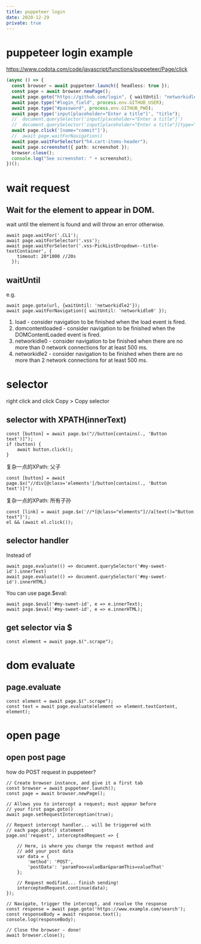```yaml
---
title: puppeteer login
date: 2020-12-29
private: true
---
```


# puppeteer login example

https://www.codota.com/code/javascript/functions/puppeteer/Page/click

```ts
(async () => {
  const browser = await puppeteer.launch({ headless: true });
  const page = await browser.newPage();
  await page.goto("https://github.com/login", { waitUntil: "networkidle2" });
  await page.type("#login_field", process.env.GITHUB_USER);
  await page.type("#password", process.env.GITHUB_PWD);
  await page.type('input[placeholder="Enter a title"]', "title");
  //  document.querySelector('input[placeholder="Enter a title"]')
  //  document.querySelector('input[placeholder="Enter a title"][type="text"]')
  await page.click('[name="commit"]');
  //  await page.waitForNavigation()
  await page.waitForSelector("h4.cart-items-header");
  await page.screenshot({ path: screenshot });
  browser.close();
  console.log("See screenshot: " + screenshot);
})();
```

# wait request

## Wait for the element to appear in DOM.

wait until the element is found and will throw an error otherwise.

    await page.waitFor('.CL1');
    await page.waitForSelector('.vss');
    await page.waitForSelector('.vss-PickListDropdown--title-textContainer', {
        timeout: 20*1000 //20s
      });

## waitUntil

e.g.

    await page.goto(url, {waitUntil: 'networkidle2'});
    await page.waitForNavigation({ waitUntil: 'networkidle0' });

1. load - consider navigation to be finished when the load event is fired.
1. domcontentloaded - consider navigation to be finished when the
   DOMContentLoaded event is fired.
1. networkidle0 - consider navigation to be finished when there are no more than
   0 network connections for at least 500 ms.
1. networkidle2 - consider navigation to be finished when there are no more than
   2 network connections for at least 500 ms.

# selector

right click and click Copy > Copy selector

## selector with XPATH(innerText)

    const [button] = await page.$x("//button[contains(., 'Button text')]");
    if (button) {
        await button.click();
    }

复杂一点的XPath: 父子

    const [button] = await page.$x("//div[@class='elements']/button[contains(., 'Button text')]");

复杂一点的XPath: 所有子孙

    const [link] = await page.$x('//*[@class="elements"]//a[text()="Button text"]');
    el && (await el.click());

## selector handler

Instead of

    await page.evaluate(() => document.querySelector('#my-sweet-id').innerText)
    await page.evaluate(() => document.querySelector('#my-sweet-id').innerHTML)

You can use page.$eval:

    await page.$eval('#my-sweet-id', e => e.innerText);
    await page.$eval('#my-sweet-id', e => e.innerHTML);

## get selector via $

    const element = await page.$(".scrape");

# dom evaluate

## page.evaluate

    const element = await page.$(".scrape");
    const text = await page.evaluate(element => element.textContent, element);

# open page

## open post page

how do POST request in puppeteer?

    // Create browser instance, and give it a first tab
    const browser = await puppeteer.launch();
    const page = await browser.newPage();

    // Allows you to intercept a request; must appear before
    // your first page.goto()
    await page.setRequestInterception(true);

    // Request intercept handler... will be triggered with 
    // each page.goto() statement
    page.on('request', interceptedRequest => {

        // Here, is where you change the request method and 
        // add your post data
        var data = {
            'method': 'POST',
            'postData': 'paramFoo=valueBar&paramThis=valueThat'
        };

        // Request modified... finish sending! 
        interceptedRequest.continue(data);
    });

    // Navigate, trigger the intercept, and resolve the response
    const response = await page.goto('https://www.example.com/search');     
    const responseBody = await response.text();
    console.log(responseBody);

    // Close the browser - done! 
    await browser.close();
